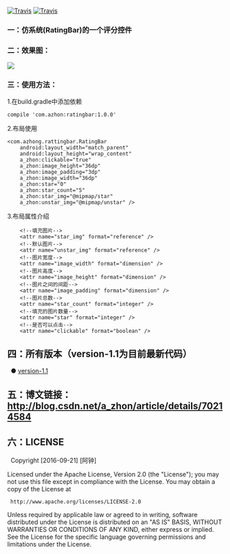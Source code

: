 

[![Travis](https://img.shields.io/badge/CSDN-阿钟-brightgreen.svg)](http://blog.csdn.net/a_zhon) [![Travis](https://img.shields.io/badge/jcenter-v1.1.0-ff69b4.svg)](https://bintray.com/azhon/azhon/rating-bar)

### 一：仿系统(RatingBar)的一个评分控件
### 二：效果图：
<img src="https://github.com/azhong1011/RatingBar/blob/master/screenshot/rating_bar.gif"/>

### 三：使用方法：
1.在build.gradle中添加依赖
```
compile 'com.azhon:ratingbar:1.0.0'
```
2.布局使用
```
<com.azhong.rattingbar.RatingBar
    android:layout_width="match_parent"
    android:layout_height="wrap_content"
    a_zhon:clickable="true"
    a_zhon:image_height="36dp"
    a_zhon:image_padding="3dp"
    a_zhon:image_width="36dp"
    a_zhon:star="0"
    a_zhon:star_count="5"
    a_zhon:star_img="@mipmap/star"
    a_zhon:unstar_img="@mipmap/unstar" />
```
3.布局属性介绍
```
    <!--填充图片-->
    <attr name="star_img" format="reference" />
    <!--默认图片-->
    <attr name="unstar_img" format="reference" />
    <!--图片宽度-->
    <attr name="image_width" format="dimension" />
    <!--图片高度-->
    <attr name="image_height" format="dimension" />
    <!--图片之间的间距-->
    <attr name="image_padding" format="dimension" />
    <!--图片总数-->
    <attr name="star_count" format="integer" />
    <!--填充的图片数量-->
    <attr name="star" format="integer" />
    <!--是否可以点击-->
    <attr name="clickable" format="boolean" />
```
## 四：所有版本（version-1.1为目前最新代码）

   ● [version-1.1](https://github.com/azhong1011/RatingBar/tree/version-1.1)
## 五：博文链接：http://blog.csdn.net/a_zhon/article/details/70214584

## 六：LICENSE
   Copyright [2016-09-21] [阿钟]

   Licensed under the Apache License, Version 2.0 (the "License");
   you may not use this file except in compliance with the License.
   You may obtain a copy of the License at

     http://www.apache.org/licenses/LICENSE-2.0

   Unless required by applicable law or agreed to in writing, software
   distributed under the License is distributed on an "AS IS" BASIS,
   WITHOUT WARRANTIES OR CONDITIONS OF ANY KIND, either express or implied.
   See the License for the specific language governing permissions and
   limitations under the License.
